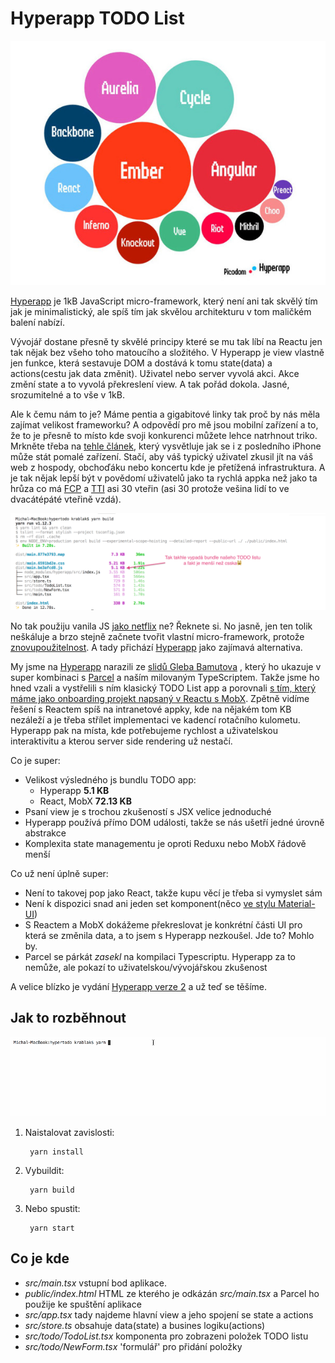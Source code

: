 # Hyperapp TODO List

![Build Hypertodo](doc/size.jpg)

[Hyperapp](https://github.com/jorgebucaran/hyperapp) je 1kB JavaScript micro-framework, který není ani tak skvělý tím jak je
minimalistický, ale spíš tím jak skvělou architekturu v tom maličkém balení nabízí.

Vývojář dostane přesně ty skvělé principy které se mu tak líbí na Reactu jen tak nějak bez všeho toho matoucího a složitého. V Hyperapp je view
vlastně jen funkce, která sestavuje DOM a dostává k tomu state(data) a actions(cestu jak data změnit). Uživatel nebo server vyvolá akci. Akce změní state a to vyvolá překreslení view. A tak pořád dokola. Jasné, srozumitelné a to vše v 1kB.

Ale k čemu nám to je? Máme pentia a gigabitové linky tak proč by nás měla zajímat velikost frameworku? A odpovědí pro mě jsou mobilní zařízení a
to, že to je přesně to místo kde svoji konkurenci můžete lehce natrhnout triko. Mrkněte třeba na [tehle článek](https://medium.com/@addyosmani/the-cost-of-javascript-in-2018-7d8950fbb5d4), který vysvětluje jak se i z posledního iPhone může stát pomalé zařízení. Stačí, aby váš typický uživatel zkusil jít na váš web z hospody, obchoďáku nebo koncertu kde je přetížená infrastruktura. A je tak nějak lepší být v povědomí uživatelů jako ta rychlá appka než jako ta hrůza co má [FCP](https://developers.google.com/web/tools/lighthouse/audits/first-contentful-paint) a [TTI](https://developers.google.com/web/tools/lighthouse/audits/time-to-interactive) asi 30 vteřin (asi 30 protože vešina lidí to ve dvacátépáté vteřině vzdá).

![Build log](doc/build-result.png)

No tak použiju vanila JS [jako netflix](https://medium.com/dev-channel/a-netflix-web-performance-case-study-c0bcde26a9d9) ne? Řeknete si. No jasně, jen ten tolik neškáluje a brzo stejně začnete tvořit vlastní micro-framework, protože [znovupoužitelnost](https://en.wikipedia.org/wiki/Don%27t_repeat_yourself). A tady přichází [Hyperapp](https://github.com/jorgebucaran/hyperapp) jako zajímavá alternativa.

My jsme na [Hyperapp](https://github.com/jorgebucaran/hyperapp) narazili ze [slidů Gleba Bamutova](https://slides.com/bahmutov/hyperapp#/) , který ho ukazuje v super kombinaci s [Parcel](https://parceljs.org/packagers.html) a naším milovaným TypeScriptem. Takže jsme ho hned vzali a vystřelili s ním klasický TODO List app a porovnali [s tím, který máme jako onboarding projekt napsaný v Reactu s MobX](https://gitlab.com/holly-prototypes/feonboard). Zpětně vidíme řešení s Reactem spíš na intranetové appky, kde na nějakém tom KB nezáleží a je třeba střílet implementaci ve kadencí rotačního kulometu. Hyperapp pak na místa, kde potřebujeme rychlost a uživatelskou interaktivitu a kterou server side rendering už nestačí.

Co je super:

- Velikost výsledného js bundlu TODO app:
  - Hyperapp **5.1 KB**
  - React, MobX **72.13 KB**
- Psaní view je s trochou zkušeností s JSX velice jednoduché
- Hyperapp používá přímo DOM události, takže se nás ušetří jedné úrovně abstrakce
- Komplexita state managementu je oproti Reduxu nebo MobX řádově menší

Co už není úplně super:

- Není to takovej pop jako React, takže kupu věcí je třeba si vymyslet sám
- Není k dispozici snad ani jeden set komponent(něco [ve stylu Material-UI](https://material-ui.com/))
- S Reactem a MobX dokážeme překreslovat je konkrétní části UI pro která se změnila data, a to jsem s Hyperapp nezkoušel. Jde to? Mohlo by.
- Parcel se párkát *zasekl* na kompilaci Typescriptu. Hyperapp za to nemůže, ale pokazí to uživatelskou/vývojářskou zkušenost

A velice blízko je vydání [Hyperapp verze 2](https://github.com/jorgebucaran/hyperapp/pull/726) a už teď se těšíme.

## Jak to rozběhnout

![Build Hypertodo](doc/build.gif)

1. Naistalovat zavislosti:

        yarn install

2. Vybuildit:

        yarn build

3. Nebo spustit:

        yarn start

## Co je kde

- *src/main.tsx* vstupní bod aplikace.
- *public/index.html* HTML ze kterého je odkázán *src/main.tsx* a Parcel ho použije ke spuštění aplikace
- *src/app.tsx* tady najdeme hlavní view a jeho spojení se state a actions
- *src/store.ts* obsahuje data(state) a busines logiku(actions)
- *src/todo/TodoList.tsx* komponenta pro zobrazeni položek TODO listu
- *src/todo/NewForm.tsx* 'formulář' pro přidání položky
